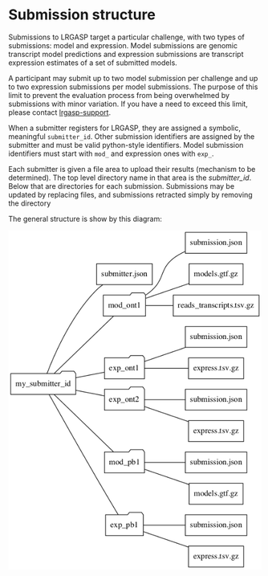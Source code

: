 # Submission structure

Submissions to LRGASP target a particular challenge, with two types of
submissions: model and expression.  Model submissions are genomic transcript
model predictions and expression submissions are transcript expression
estimates of a set of submitted models.

A participant may submit up to two model submission per challenge and up to two expression submissions per model submissions.  The purpose of this limit to prevent the evaluation process from being overwhelmed by submissions with minor variation.  If you have a need to exceed this limit, please contact [lrgasp-support](mailto:lrgasp-support-group@ucsc.edu).

When a submitter registers for LRGASP, they are assigned a symbolic,
meaningful ``submitter_id``.  Other submission identifiers are assigned by the submitter and must be valid python-style identifiers.  Model submission identifiers must start with ``mod_`` and expression ones with ``exp_``.

Each submitter is given a file area to upload their results (mechanism to be determined).  The top level directory name in that area is the *submitter_id*. Below that are directories for each submission.  Submissions may be updated by replacing files, and submissions retracted simply by removing the directory

The general structure is show by this diagram:


![Sumission file hierarchy diagram](submit_tree.png)










